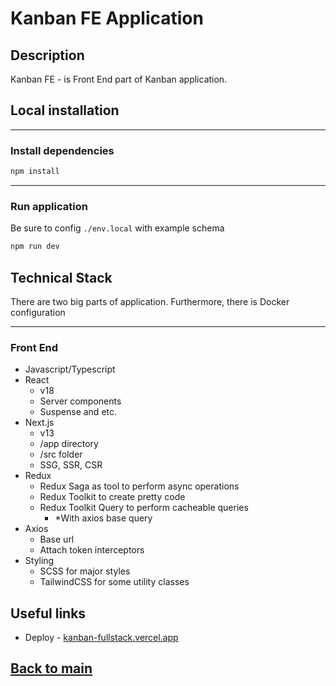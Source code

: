 # Kanban FE Application

## Description

Kanban FE - is Front End part of Kanban application.

## Local installation

---

### Install dependencies

```bash
npm install
```

---

### Run application

Be sure to config `./env.local` with example schema

```bash
npm run dev
```

## Technical Stack

There are two big parts of application. Furthermore, there is Docker configuration

---

### Front End

- Javascript/Typescript
- React
  - v18
  - Server components
  - Suspense and etc.
- Next.js
  - v13
  - /app directory
  - /src folder
  - SSG, SSR, CSR
- Redux
  - Redux Saga as tool to perform async operations
  - Redux Toolkit to create pretty code
  - Redux Toolkit Query to perform cacheable queries
    - \*With axios base query
- Axios
  - Base url
  - Attach token interceptors
- Styling
  - SCSS for major styles
  - TailwindCSS for some utility classes

## Useful links

- Deploy - [kanban-fullstack.vercel.app](kanban-fullstack.vercel.app)

## [Back to main](../README.md)
